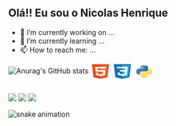 ## Olá!! Eu sou o Nicolas Henrique

- 🔭 I’m currently working on ...
- 🌱 I’m currently learning ...
- 📫 How to reach me: ...

![Anurag's GitHub stats](https://github-readme-stats.vercel.app/api?username=Nicolashenrrique&show_icons=true&theme=transparent)
 <img align="center" alt="Rafa-HTML" height="30" width="40" src="https://raw.githubusercontent.com/devicons/devicon/master/icons/html5/html5-original.svg">
  <img align="center" alt="Rafa-CSS" height="30" width="40" src="https://raw.githubusercontent.com/devicons/devicon/master/icons/css3/css3-original.svg">
  <img align="center" alt="Rafa-Python" height="30" width="40" src="https://raw.githubusercontent.com/devicons/devicon/master/icons/python/python-original.svg">
  
 
##

<div>
<a href="https://www.linkedin.com/in/nicolas-henrique-dantas/" target="_blank"><img src="https://img.shields.io/badge/-LinkedIn-%230077B5?style=for-the-badge&logo=linkedin&logoColor=white" target="_blank"></a>
<a href = "mailto:nhdds699@gmail.com"><img src="https://img.shields.io/badge/-Gmail-%23333?style=for-the-badge&logo=gmail&logoColor=white" target="_blank"></a>
 <a href="https://instagram.com/nicolaas_silvah" target="_blank"><img src="https://img.shields.io/badge/-Instagram-%23E4405F?style=for-the-badge&logo=instagram&logoColor=white" target="_blank"></a>
</div>     


![snake animation](https://github.com/Nicolashenrrique/Nicolashenrrique/blob/output/github-contribution-grid-snake.svg)
